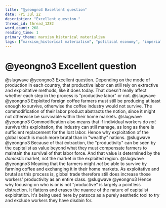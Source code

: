 ```yaml
---
title: "@yeongno3 Excellent question"
date: Fri Jul 22
description: "Excellent question."
thread_id: thread_1282
word_count: 268
reading_time: 1
primary_theme: marxism_historical materialism
tags: ["marxism_historical materialism", "political economy", "imperialism_colonialism"]
---
```


# @yeongno3 Excellent question

@slugwave @yeongno3 Excellent question. Depending on the mode of production in each country, that productive labor can still rely on extractive and exploitative methods, like it does today. That doesn't really affect whether each step in the process is "productive labor" or not. @slugwave @yeongno3 Exploited foreign coffee farmers must still be producing at least enough to survive, otherwise the coffee industry would not survive. The commodification of their labor product abstracts the notion, since it might not otherwise be survivable within their home markets. @slugwave @yeongno3 Commodification also means that if individual workers do *not* survive this exploitation, the industry can still manage, as long as there is sufficient replacement for the lost labor. Hence why exploitation of the global south is much more brutal than in "wealthy" nations. @slugwave @yeongno3 Because of that extraction, the "productivity" can be seen by the capitalist as value beyond what they must compensate farmers to maintain the survival of that labor force. And that value is determined by the *domestic* market, not the market in the exploited region. @slugwave @yeongno3 Meaning that the farmers might *not* be able to survive by farming coffee and exchanging it in their home markets. As exploitative and brutal as this process is, global trade therefore still does increase those workers' productivity as an entire class. @slugwave @yeongno3 Hence why focusing on who is or is not "productive" is largely a pointless distraction. It flattens and erases the nuance of the nature of capitalist exploitation. It's being used here by patsocs as a purely aesthetic tool to try and exclude workers they have disdain for.